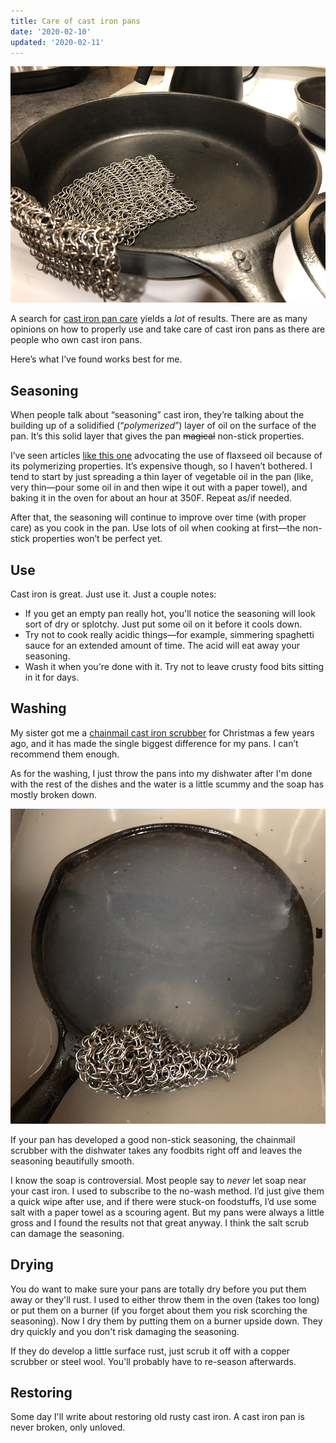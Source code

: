```yaml
---
title: Care of cast iron pans
date: '2020-02-10'
updated: '2020-02-11'
---
```

![A beautifully seasoned cast iron pan](default/IMG_3510.jpeg?cropResize=800,800)

A search for [cast iron pan care](https://duckduckgo.com/?t=ffab&q=cast+iron+pan+care) yields a *lot* of results. There are as many opinions on how to properly use and take care of cast iron pans as there are people who own cast iron pans.

Here’s what I’ve found works best for me.

## Seasoning
When people talk about “seasoning” cast iron, they’re talking about the building up of a solidified (“*polymerized*”) layer of oil on the surface of the pan. It’s this solid layer that gives the pan ~~magical~~ non-stick properties.

I’ve seen articles [like this one](http://sherylcanter.com/wordpress/2010/01/a-science-based-technique-for-seasoning-cast-iron/) advocating the use of flaxseed oil because of its polymerizing properties. It’s expensive though, so I haven’t bothered. I tend to start by just spreading a thin layer of vegetable oil in the pan (like, very thin—pour some oil in and then wipe it out with a paper towel), and baking it in the oven for about an hour at 350F. Repeat as/if needed.

After that, the seasoning will continue to improve over time (with proper care) as you cook in the pan. Use lots of oil when cooking at first&mdash;the non-stick properties won’t be perfect yet.

## Use
Cast iron is great. Just use it. Just a couple notes:
- If you get an empty pan really hot, you'll notice the seasoning will look sort of dry or splotchy. Just put some oil on it before it cools down.
- Try not to cook really acidic things&mdash;for example, simmering spaghetti sauce for an extended amount of time. The acid will eat away your seasoning.
- Wash it when you're done with it. Try not to leave crusty food bits sitting in it for days.

## Washing
My sister got me a [chainmail cast iron scrubber](https://www.amazon.com/Ringer-Original-Stainless-Cleaner-Patented/dp/B00FKBR1ZG?SubscriptionId=AKIAILSHYYTFIVPWUY6Q&tag=duckduckgo-ffab-20&linkCode=xm2&camp=2025&creative=165953&creativeASIN=B00FKBR1ZG) for Christmas a few years ago, and it has made the single biggest difference for my pans. I can’t recommend them enough.

As for the washing, I just throw the pans into my dishwater after I'm done with the rest of the dishes and the water is a little scummy and the soap has mostly broken down.

![Pan in a sink of disgusting water](default/IMG_3508.jpeg?cropResize=800,800)

If your pan has developed a good non-stick seasoning, the chainmail scrubber with the dishwater takes any foodbits right off and leaves the seasoning beautifully smooth.

I know the soap is controversial. Most people say to *never* let soap near your cast iron. I used to subscribe to the no-wash method. I’d just give them a quick wipe after use, and if there were stuck-on foodstuffs, I’d use some salt with a paper towel as a scouring agent. But my pans were always a little gross and I found the results not that great anyway. I think the salt scrub can damage the seasoning.

## Drying
You do want to make sure your pans are totally dry before you put them away or they'll rust. I used to either throw them in the oven (takes too long) or put them on a burner (if you forget about them you risk scorching the seasoning). Now I dry them by putting them on a burner upside down. They dry quickly and you don't risk damaging the seasoning.

If they do develop a little surface rust, just scrub it off with a copper scrubber or steel wool. You'll probably have to re-season afterwards.

## Restoring
Some day I'll write about restoring old rusty cast iron. A cast iron pan is never broken, only unloved.
